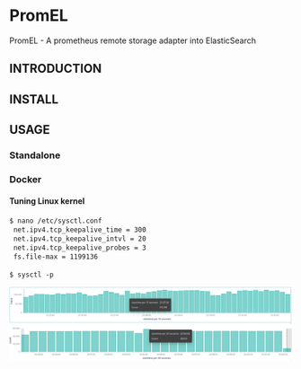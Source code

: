 # PromEL #

PromEL - A prometheus remote storage adapter into ElasticSearch

## INTRODUCTION ##


## INSTALL ##


## USAGE ##

### Standalone ###

### Docker ###

#### Tuning Linux kernel ####


    $ nano /etc/sysctl.conf
     net.ipv4.tcp_keepalive_time = 300
     net.ipv4.tcp_keepalive_intvl = 20
     net.ipv4.tcp_keepalive_probes = 3
     fs.file-max = 1199136

    $ sysctl -p


![Peak load ~ 12000 doc/sec](https://raw.githubusercontent.com/uzhinskiy/PromEL/master/docs/images/kibana_discovery_state.png)
![Normal load ~ 1000 doc/sec](https://raw.githubusercontent.com/uzhinskiy/PromEL/master/docs/images/kibana_discovery_state_2.png)
